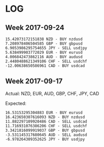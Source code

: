 # LOG

## Week 2017-09-24

```
15.42073172151838 NZD - BUY nzdusd
7.208978406504585 GBP - BUY gbpusd
6.9053986295754655 JPY - SELL usdjpy
5.638499903772029 EUR - BUY eurusd
4.006842473862116 AUD - BUY audusd
2.4480488621349106 CHF - SELL usdchf
-12.00638650586961 CAD - BUY usdcad
```

## Week 2017-09-17

Actual: NZD, EUR, AUD, GBP, CHF, JPY, CAD

Expected:
```
16.53153295304883 EUR - BUY eurusd
16.423650307616093 NZD - BUY nzdusd
11.882297109920486 CAD - SELL usdcad
11.716931076386206 CHF - SELL usdchf
3.3421816099919037 GBP - BUY gbpusd
-3.531145317680645 AUD - SELL audusd
-6.978264309352625 JPY - BUY usdjpy
```
